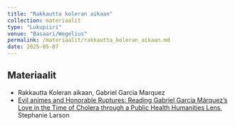 ```yaml
---
title: "Rakkautta koleran aikaan"
collection: materiaalit
type: "Lukupiiri"
venue: "Basaari/Wegelius"
permalink: /materiaalit/rakkautta_koleran_aikaan.md
date: 2025-05-07
---
```


## Materiaalit
- Rakkautta Koleran aikaan, Gabriel Garcia Marquez
- [Evil animes and Honorable Ruptures: Reading Gabriel García
Márquez’s Love in the Time of Cholera through a Public Health
Humanities Lens](https://pmc.ncbi.nlm.nih.gov/articles/PMC8783774/), Stephanie Larson











